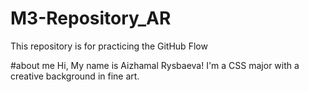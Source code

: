 # M3-Repository_AR
This repository is for practicing the GitHub Flow

#about me 
Hi, My name is Aizhamal Rysbaeva! I'm a CSS major with a creative background in fine art.
